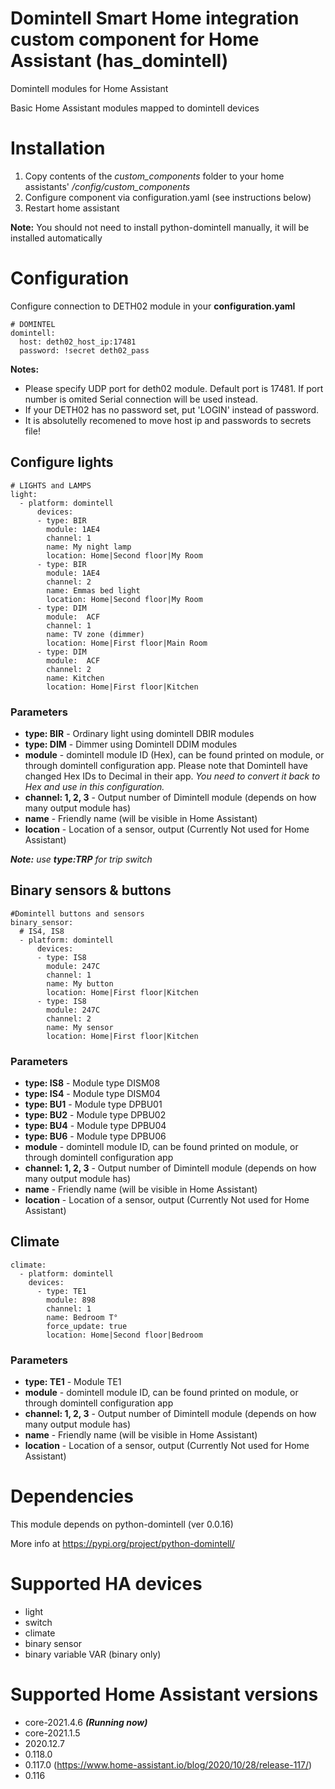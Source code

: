 # Domintell Smart Home integration custom component for Home Assistant (has_domintell)
Domintell modules for Home Assistant

Basic Home Assistant modules mapped to domintell devices

# Installation
1. Copy contents of the *custom_components* folder to your home assistants' */config/custom_components*
1. Configure component via configuration.yaml (see instructions below)
1. Restart home assistant

**Note:** You should not need to install python-domintell manually, it will be installed automatically

# Configuration

Configure connection to DETH02 module in your __configuration.yaml__

```
# DOMINTEL
domintell:
  host: deth02_host_ip:17481
  password: !secret deth02_pass
```

**Notes:** 
* Please specify UDP port for deth02 module. Default port is 17481. If port number is omited Serial connection will be used instead.
* If your DETH02 has no password set, put 'LOGIN' instead of password.
* It is absolutelly recomened to move host ip and passwords to secrets file!


## Configure lights

```
# LIGHTS and LAMPS
light:
  - platform: domintell
      devices:
      - type: BIR
        module: 1AE4       
        channel: 1
        name: My night lamp       
        location: Home|Second floor|My Room
      - type: BIR
        module: 1AE4       
        channel: 2
        name: Emmas bed light       
        location: Home|Second floor|My Room
      - type: DIM
        module:  ACF       
        channel: 1
        name: TV zone (dimmer)       
        location: Home|First floor|Main Room
      - type: DIM
        module:  ACF       
        channel: 2
        name: Kitchen       
        location: Home|First floor|Kitchen
```

### Parameters

* __type: BIR__ - Ordinary light using domintell DBIR modules 
* __type: DIM__ - Dimmer using Domintell DDIM modules
* __module__ -  domintell module ID (Hex), can be found printed on module, or through domintell configuration app. Please note that Domintell have changed Hex IDs to Decimal in their app. *You need to convert it back to Hex and use in this configuration.*
* __channel: 1, 2, 3__ - Output number of Dimintell module (depends on how many output module has)
* __name__ - Friendly name (will be visible in Home Assistant)
* __location__ - Location of a sensor, output (Currently Not used for Home Assistant)

*__Note:__ use __type:TRP__ for trip switch* 

## Binary sensors & buttons

```
#Domintell buttons and sensors
binary_sensor:     
  # IS4, IS8
  - platform: domintell
      devices:
      - type: IS8
        module: 247C
        channel: 1
        name: My button
        location: Home|First floor|Kitchen
      - type: IS8
        module: 247C
        channel: 2
        name: My sensor
        location: Home|First floor|Kitchen
```

### Parameters

* __type: IS8__ - Module type DISM08
* __type: IS4__ - Module type DISM04
* __type: BU1__ - Module type DPBU01
* __type: BU2__ - Module type DPBU02
* __type: BU4__ - Module type DPBU04
* __type: BU6__ - Module type DPBU06
* __module__ -  domintell module ID, can be found printed on module, or through domintell configuration app
* __channel: 1, 2, 3__ - Output number of Dimintell module (depends on how many output module has)
* __name__ - Friendly name (will be visible in Home Assistant)
* __location__ - Location of a sensor, output (Currently Not used for Home Assistant)


## Climate
```
climate:
  - platform: domintell
    devices:
      - type: TE1   
        module: 898
        channel: 1
        name: Bedroom T°
        force_update: true
        location: Home|Second floor|Bedroom
```
### Parameters

* __type: TE1__ - Module TE1
* __module__ -  domintell module ID, can be found printed on module, or through domintell configuration app
* __channel: 1, 2, 3__ - Output number of Dimintell module (depends on how many output module has)
* __name__ - Friendly name (will be visible in Home Assistant)
* __location__ - Location of a sensor, output (Currently Not used for Home Assistant)

# Dependencies
This module depends on python-domintell (ver 0.0.16)

More info at https://pypi.org/project/python-domintell/


# Supported HA devices
* light
* switch
* climate
* binary sensor
* binary variable VAR (binary only)

# Supported Home Assistant versions
* core-2021.4.6 ___(Running now)___
* core-2021.1.5 
* 2020.12.7
* 0.118.0
* 0.117.0 (https://www.home-assistant.io/blog/2020/10/28/release-117/)
* 0.116